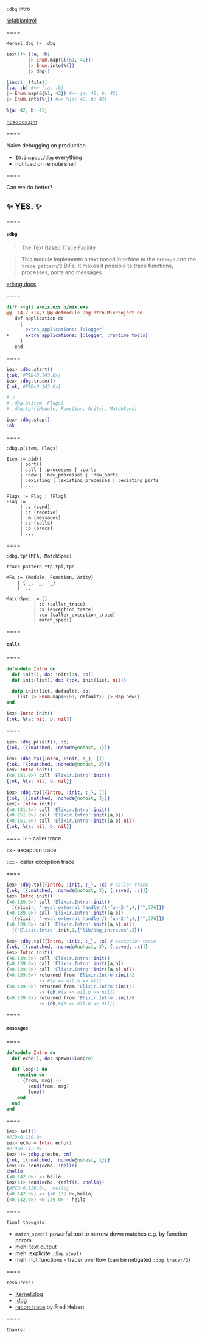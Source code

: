 `:dbg` intro

[@fabiankrol](https://github.com/fabiankrol/)

====

`Kernel.dbg != :dbg`

```elixir [1-3|4|6-9|11]
iex(1)> [:a, :b]
        |> Enum.map(&({&1, 42}))
        |> Enum.into(%{})
        |> dbg()

[iex:1: (file)]
[:a, :b] #=> [:a, :b]
|> Enum.map(&{&1, 42}) #=> [a: 42, b: 42]
|> Enum.into(%{}) #=> %{a: 42, b: 42}

%{a: 42, b: 42}
```

[hexdocs.pm](https://hexdocs.pm/elixir/main/Kernel.html#dbg/2)

====

Naive debugging on production

- `IO.inspect/dbg` everything
- hot load on remote shell

====

Can we do better?

## ✨ YES. ✨

====

#### `:dbg`

> The Text Based Trace Facility

> This module implements a text based interface to the `trace/3` and the `trace_pattern/2` BIFs.
> It makes it possible to trace functions, processes, ports and messages.

[erlang docs](https://www.erlang.org/doc/man/dbg)

====

```diff
diff --git a/mix.exs b/mix.exs
@@ -14,7 +14,7 @@ defmodule DbgIntro.MixProject do
   def application do
     [
-      extra_applications: [:logger]
+      extra_applications: [:logger, :runtime_tools]
     ]
   end
```

====

```elixir [1-2|3-4|10-11|6-8]
iex> :dbg.start()
{:ok, #PID<0.143.0>}
iex> :dbg.tracer()
{:ok, #PID<0.143.0>}

# 🔥
# :dbg.p(Item, Flags)
# :dbg.tp*({Module, Function, Arity}, MatchSpec)

iex> :dbg.stop()
:ok
```

====

`:dbg.p(Item, Flags)`

```text [1]
Item := pid()
     | port()
     | :all | :processes | :ports
     | :new | :new_processes | :new_ports
     | :existing | :existing_processes | :existing_ports
     | ...
```
``` text [2,6|2,5]
Flags := Flag | [Flag]
Flag :=
     | :s (send)
     | :r (receive)
     | :m (messages)
     | :c (calls)
     | :p (procs)
     | ...
```


====

`:dbg.tp*(MFA, MatchSpec)`

`trace pattern *tp,tpl,tpe`


```text [1,2]
MFA := {Module, Function, Arity}
    | {:_, :_, :_}
    | ...
```

```text [1-4]
MatchSpec := []
          | :c (caller_trace)
          | :x (exception_trace)
          | :cx (caller_exception_trace)
          | match_spec()
```

====

#### `calls`

====

```elixir
defmodule Intro do
  def init(), do: init([:a, :b])
  def init(list), do: {:ok, init(list, nil)}

  defp init(list, default), do:
    list |> Enum.map(&{&1, default}) |> Map.new()
end
```

```elixir
iex> Intro.init()
{:ok, %{a: nil, b: nil}}
```

====
```elixir
iex> :dbg.p(self(), :c)
{:ok, [{:matched, :nonode@nohost, 1}]}
```

```elixir [0|1|2|4|7|8|10-12]
iex> :dbg.tp({Intro, :init, :_}, [])
{:ok, [{:matched, :nonode@nohost, 2}]}
iex> Intro.init()
(<0.151.0>) call 'Elixir.Intro':init()
{:ok, %{a: nil, b: nil}}
...
iex> :dbg.tpl({Intro, :init, :_}, [])
{:ok, [{:matched, :nonode@nohost, 3}]}
iex)> Intro.init()
(<0.151.0>) call 'Elixir.Intro':init()
(<0.151.0>) call 'Elixir.Intro':init([a,b])
(<0.151.0>) call 'Elixir.Intro':init([a,b],nil)
{:ok, %{a: nil, b: nil}}
```

====
`:c` - caller trace

`:x` - exception trace

`:cx` - caller exception trace

====

```elixir [1|4-9|8-9|1]
iex> :dbg.tpl({Intro, :init, :_}, :c) # caller trace
{:ok, [{:matched, :nonode@nohost, 3}, {:saved, :c}]}
iex> Intro.init()
(<0.139.0>) call 'Elixir.Intro':init()
  ({elixir, '-eval_external_handler/1-fun-2-',4,{"",376}})
(<0.139.0>) call 'Elixir.Intro':init([a,b])
  ({elixir, '-eval_external_handler/1-fun-2-',4,{"",376}})
(<0.139.0>) call 'Elixir.Intro':init([a,b],nil)
  ({'Elixir.Intro',init,1,{"lib/dbg_intro.ex",3}})
```
```elixir [1|4-6|7-12]
iex> :dbg.tpl({Intro, :init, :_}, :x) # exception trace
{:ok, [{:matched, :nonode@nohost, 3}, {:saved, :x}]}
iex> Intro.init()
(<0.139.0>) call 'Elixir.Intro':init()
(<0.139.0>) call 'Elixir.Intro':init([a,b])
(<0.139.0>) call 'Elixir.Intro':init([a,b],nil)
(<0.139.0>) returned from 'Elixir.Intro':init/2
            -> #{a => nil,b => nil}
(<0.139.0>) returned from 'Elixir.Intro':init/1
            -> {ok,#{a => nil,b => nil}}
(<0.139.0>) returned from 'Elixir.Intro':init/0
            -> {ok,#{a => nil,b => nil}}
```

====

#### `messages`

====

```elixir
defmodule Intro do
  def echo(), do: spawn(&loop/0)

  def loop() do
    receive do
      {from, msg} ->
        send(from, msg)
        loop()
    end
  end
end
```

====

```elixir [1-2|3-4|5-6|7,9|10,12,13]
iex> self()
#PID<0.139.0>
iex> echo = Intro.echo()
#PID<0.142.0>
iex(4)> :dbg.p(echo, :m)
{:ok, [{:matched, :nonode@nohost, 1}]}
iex(5)> send(echo, :hello)
:hello
(<0.142.0>) << hello
iex(6)> send(echo, {self(), :hello})
{#PID<0.139.0>, :hello}
(<0.142.0>) << {<0.139.0>,hello}
(<0.142.0>) <0.139.0> ! hello
```

====

`final thoughts:`

- `match_spec()` powerful tool to narrow down matches e.g. by function param
- meh: text output
- meh: explicite `:dbg.stop()`
- meh: hot functions - tracer overflow (can be mitigated `:dbg.tracer/2`)

====

`resources:`

- [Kernel.dbg](https://hexdocs.pm/elixir/main/Kernel.html#dbg/2)
- [:dbg](https://www.erlang.org/doc/man/dbg)
- [recon_trace](https://www.erlang.org/doc/man/dbg) by Fred Hebert

====

`thanks!`
